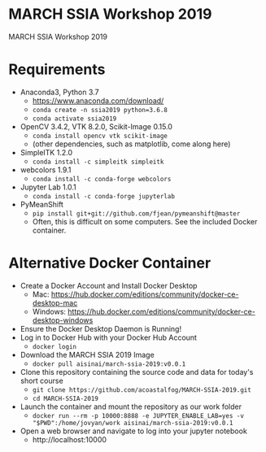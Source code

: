 # MARCH SSIA Workshop 2019
MARCH SSIA Workshop 2019

# Requirements
  * Anaconda3, Python 3.7
    * https://www.anaconda.com/download/
    * ```` conda create -n ssia2019 python=3.6.8 ````
    * ```` conda activate ssia2019 ````
  * OpenCV 3.4.2, VTK 8.2.0, Scikit-Image 0.15.0
    * ```` conda install opencv vtk scikit-image ````
    * (other dependencies, such as matplotlib, come along here)
  * SimpleITK 1.2.0
    * ```` conda install -c simpleitk simpleitk ````
  * webcolors 1.9.1
    * ```` conda install -c conda-forge webcolors ````
  * Jupyter Lab 1.0.1
    * ```` conda install -c conda-forge jupyterlab ````
  * PyMeanShift
    * ```` pip install git+git://github.com/fjean/pymeanshift@master ````
    * Often, this is difficult on some computers. See the included Docker container.

# Alternative Docker Container 

  * Create a Docker Account and Install Docker Desktop
    * Mac: https://hub.docker.com/editions/community/docker-ce-desktop-mac
    * Windows: https://hub.docker.com/editions/community/docker-ce-desktop-windows
  * Ensure the Docker Desktop Daemon is Running!
  * Log in to Docker Hub with your Docker Hub Account
    * ```` docker login ````
  * Download the MARCH SSIA 2019 Image
    * ```` docker pull aisinai/march-ssia-2019:v0.0.1 ````
  * Clone this repository containing the source code and data for today's short course
    * ```` git clone https://github.com/acoastalfog/MARCH-SSIA-2019.git ````
    * ```` cd MARCH-SSIA-2019 ````
  * Launch the container and mount the repository as our work folder
    * ```` docker run --rm -p 10000:8888 -e JUPYTER_ENABLE_LAB=yes -v "$PWD":/home/jovyan/work aisinai/march-ssia-2019:v0.0.1 ````
  * Open a web browser and navigate to log into your jupyter notebook
    * http://localhost:10000
